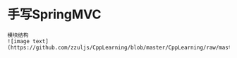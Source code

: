 # 手写SpringMVC

    模块结构
    ![image text](https://github.com/zzuljs/CppLearning/blob/master/CppLearning/raw/master/Itachi.jpg)
